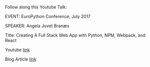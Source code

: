 Follow along this Youtube Talk:

EVENT: EuroPython Conference, July 2017

SPEAKER: Angela Juvet Branæs

Title: Creating A Full Stack Web App with Python, NPM, Webpack, and React

Youtube [link](https://www.youtube.com/watch?v=7JnWfDczo-8)

Blog Article [link](https://codeburst.io/creating-a-full-stack-web-application-with-python-npm-webpack-and-react-beauty-and-495bfdf11841)
